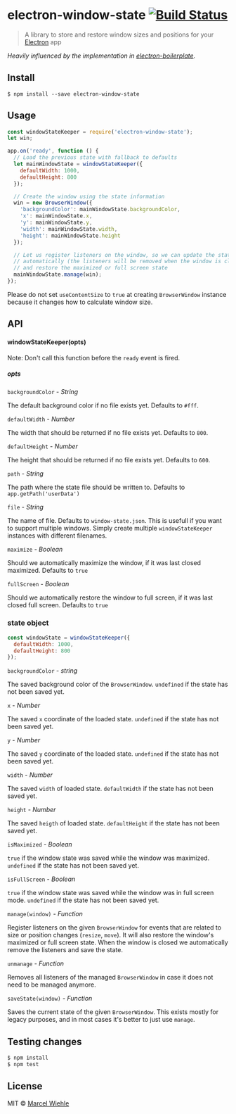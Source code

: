 # electron-window-state [![Build Status](https://travis-ci.org/mawie81/electron-window-state.svg)](https://travis-ci.org/mawie81/electron-window-state)

> A library to store and restore window sizes and positions for your
[Electron](http://electron.atom.io) app

*Heavily influenced by the implementation in [electron-boilerplate](https://github.com/szwacz/electron-boilerplate).*

## Install

```
$ npm install --save electron-window-state
```

## Usage

```js
const windowStateKeeper = require('electron-window-state');
let win;

app.on('ready', function () {
  // Load the previous state with fallback to defaults
  let mainWindowState = windowStateKeeper({
    defaultWidth: 1000,
    defaultHeight: 800
  });

  // Create the window using the state information
  win = new BrowserWindow({
    'backgroundColor': mainWindowState.backgroundColor,
    'x': mainWindowState.x,
    'y': mainWindowState.y,
    'width': mainWindowState.width,
    'height': mainWindowState.height
  });

  // Let us register listeners on the window, so we can update the state
  // automatically (the listeners will be removed when the window is closed)
  // and restore the maximized or full screen state
  mainWindowState.manage(win);
});
```

Please do not set `useContentSize` to `true` at creating `BrowserWindow` instance
because it changes how to calculate window size.

## API

#### windowStateKeeper(opts)

Note: Don't call this function before the `ready` event is fired.

##### opts

`backgroundColor` - *String*

  The default background color if no file exists yet. Defaults to `#fff`.

`defaultWidth` - *Number*

  The width that should be returned if no file exists yet. Defaults to `800`.

`defaultHeight` - *Number*

  The height that should be returned if no file exists yet. Defaults to `600`.

`path` - *String*

  The path where the state file should be written to. Defaults to
  `app.getPath('userData')`

`file` - *String*

  The name of file. Defaults to `window-state.json`. This is usefull if you want to support multiple windows. Simply create multiple ```windowStateKeeper``` instances with different filenames.

`maximize` - *Boolean*

  Should we automatically maximize the window, if it was last closed
  maximized. Defaults to `true`

`fullScreen` - *Boolean*

  Should we automatically restore the window to full screen, if it was last
  closed full screen. Defaults to `true`

### state object

```js
const windowState = windowStateKeeper({
  defaultWidth: 1000,
  defaultHeight: 800
});
```

`backgroundColor` - *string*

  The saved background color of the `BrowserWindow`. `undefined` if the state has
  not been saved yet.

`x` - *Number*

  The saved `x` coordinate of the loaded state. `undefined` if the state has not
  been saved yet.

`y` - *Number*

  The saved `y` coordinate of the loaded state. `undefined` if the state has not
  been saved yet.

`width` - *Number*

  The saved `width` of loaded state. `defaultWidth` if the state has not been
  saved yet.

`height` - *Number*

  The saved `heigth` of loaded state. `defaultHeight` if the state has not been
  saved yet.

`isMaximized` - *Boolean*

  `true` if the window state was saved while the window was maximized.
  `undefined` if the state has not been saved yet.

`isFullScreen` - *Boolean*

  `true` if the window state was saved while the window was in full screen
  mode. `undefined` if the state has not been saved yet.

`manage(window)` - *Function*

  Register listeners on the given `BrowserWindow` for events that are
  related to size or position changes (`resize`, `move`). It will also restore
  the window's maximized or full screen state.
  When the window is closed we automatically remove the listeners and save the
  state.

`unmanage` - *Function*

  Removes all listeners of the managed `BrowserWindow` in case it does not
  need to be managed anymore.

`saveState(window)` - *Function*

  Saves the current state of the given `BrowserWindow`. This exists mostly for
  legacy purposes, and in most cases it's better to just use `manage`.

## Testing changes

```bash
$ npm install
$ npm test
```

## License

MIT © [Marcel Wiehle](http://marcel.wiehle.me)

